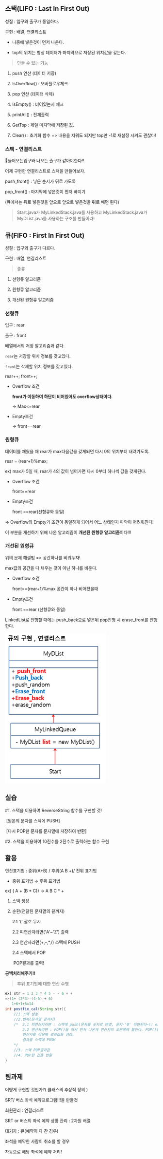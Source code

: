 ## 스택(LIFO : Last In First Out)



성질 : 입구와 출구가 동일하다.

구현 : 배열, 연결리스트

- 나중에 넣은것이 먼저 나온다.

- top의 위치는 항상 데이터가 마지막으로 저장된 위치값을 갖는다.



> 만들 수 있는 기능 

1.  push 연산 (데이터 저장)
2.  IsOverflow() : 오버플로우체크
3.  pop 연산 (데이터 삭제) 
4.  IsEmpty() : 비어있는지 체크

5. printAll() : 전체출력

6. GetTop : 제일 마지막에 저장된 값.

7. Clear() : 초기화 함수 => 내용을 지워도 되지만 top만 -1로 재설정 시켜도 괜찮다!



### 스택 - 연결리스트

📌들어오는입구와 나오는 출구가 같아야한다!! 

어제 구현한 연결리스트로 스택을 만들어보자.

push_front() : 넣은 순서가 뒤로 가도록

pop_front() : 마지막에 넣은것이 먼저 빠지기

(큐에서는 뒤로 넣은것을 앞으로 앞으로 넣은것을 뒤로 빼면 된다)



> Start.java가 MyLinkedStack.java를 사용하고 MyLinkedStack.java가 MyDList.java를 사용하는 구조를 만들어라!





## 큐(FIFO : First In First Out)

성질 : 입구와 출구가 다르다.

구현 : 배열, 연결리스트

>종류

1. 선형큐 알고리즘

2. 원형큐 알고리즘

3. 개선된 원형큐 알고리즘



### 선형큐

입구 : rear

출구 : front

배열에서의 저장 알고리즘과 같다.

`rear`는 저장할 위치 정보를 갖고있다.

`front`는 삭제할 위치 정보를 갖고있다.

rear++; front++;

- Overflow 조건

  **front가 이동하여 하단이 비어있어도 overflow상태이다.**

  => Max<=rear

- Empty조건

  => front==rear



### 원형큐

데이터를 채웠을 때 rear가 max다음값을 갖게되면 다시 0의 위치부터 내려가도록.

rear = (rear+1)%max;

ex) max가 5일 때, rear가 4의 값이 넘어가면 다시 0부터 하나씩 값을 갖게된다.

- Overflow 조건

  front==rear

- Empty조건

  front ==rear(선형큐와 동일)

=> Overflow와 Empty가 조건이 동일하게 되어서 어느 상태인지 파악이 어려워진다!

이 부분을 개선하기 위해 나온 알고리즘이 **개선된 원형큐 알고리즘**이다!!!



### 개선된 원형큐

위의 문제 해결법 => 공간하나를 비워두자!

max값의 공간을 다 채우는 것이 아닌 하나를 비운다.

- Overflow 조건

  front==(rear+1)%max 공간이 하나 비어졌을때

- Empty조건

  front ==rear (선형큐와 동일)



LinkedList로 진행할 때에는 push_back으로 넣은뒤 pop진행 시 erase_front를 진행한다.

![image-20210216143611466](md-images/image-20210216143611466.png)





## 실습

#1. 스택을 이용하여 ReverseString 함수를 구현할 것!

​	[원본의 문자를 스택에 PUSH]

​	[다시 POP한 문자를 문자열에 저장하여 반환]





#2. 스택을 이용하여 10진수를 2진수로 출력하는 함수 구현





## 활용

연산표기법 : 중위(A+B) / 후위(A B +)/  전위 표기법

- 중위 표기법 → 후위 표기법

ex) ( A + (B * C)) → A B C * +

1. 스택 생성

2. 순환(전달된 문자열의 끝까지)

   2.1 '(' 괄호 무시

   2.2 피연산자라면('A'~'Z') 출력

   2.3 연산자라면(+,-,*,/) 스택에 PUSH

   2.4 스택에서 POP

   ​	POP결과를 출력!



**공백처리해주기!!**



> 후위 표기법에 대한 연산 수행

```java
ex) str = 1 2 3 * 4 5 - - 6 + +
=>(1+ (2*3)-(4-5) + 6)
   1+6+1+6=14
int postfix_cal(String str){
    //1.스택 생성
    //2.반복(문자열 끝까지)
    /*	2.1 피연산자라면 : 스택에 push(문자를 숫자로 변경, 문자-'0' 하면된다~!! ex. '1'-'0')
    	2.2 연산자라면 : POP()을 해서 먼저 나온게 연산자의 오른쪽에 붙인다. POP()을 해서 후에 나온게 연산자의 왼쪽에 붙인다.
    	연산자를 이용해 결과값을 생성.
    	결과를 스택에 PUSH
    */
    //3. 스택 POP결과값
    //4. POP한 값을 반환
}
```



## 팀과제

어떻게 구현할 것인가?( 클래스의 추상적 정의 )



SRT/ 버스 좌석 예약프로그램!!!을 만들것

회원관리 : 연결리스트

SRT or 버스의 좌석 예약 상황 관리 : 2차원 배열

대기자 : 큐(예약이 다 찬 경우)

좌석을 예약한 사람이 취소를 할 경우

자동으로 해당 좌석에 예약 처리!